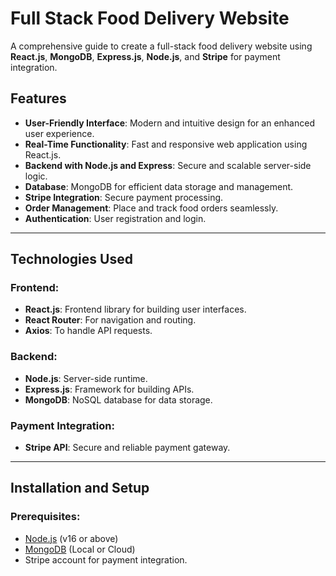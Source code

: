 # Full Stack Food Delivery Website

A comprehensive guide to create a full-stack food delivery website using **React.js**, **MongoDB**, **Express.js**, **Node.js**, and **Stripe** for payment integration.

## Features

- **User-Friendly Interface**: Modern and intuitive design for an enhanced user experience.
- **Real-Time Functionality**: Fast and responsive web application using React.js.
- **Backend with Node.js and Express**: Secure and scalable server-side logic.
- **Database**: MongoDB for efficient data storage and management.
- **Stripe Integration**: Secure payment processing.
- **Order Management**: Place and track food orders seamlessly.
- **Authentication**: User registration and login.

---

## Technologies Used

### Frontend:
- **React.js**: Frontend library for building user interfaces.
- **React Router**: For navigation and routing.
- **Axios**: To handle API requests.

### Backend:
- **Node.js**: Server-side runtime.
- **Express.js**: Framework for building APIs.
- **MongoDB**: NoSQL database for data storage.

### Payment Integration:
- **Stripe API**: Secure and reliable payment gateway.

---

## Installation and Setup

### Prerequisites:
- [Node.js](https://nodejs.org) (v16 or above)
- [MongoDB](https://www.mongodb.com) (Local or Cloud)
- Stripe account for payment integration.
